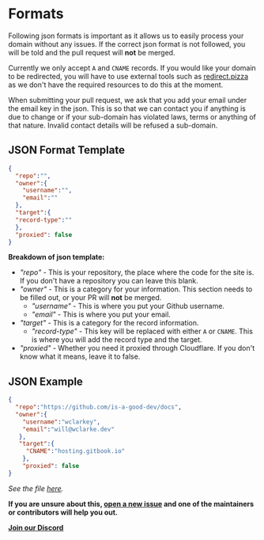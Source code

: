 # Formats

Following json formats is important as it allows us to easily process your domain without any issues. If the correct json format is not followed, you will be told and the pull request will **not** be merged. 

Currently we only accept `A` and `CNAME` records. If you would like your domain to be redirected, you will have to use external tools such as [redirect.pizza](https://redirect.pizza/) as we don't have the required resources to do this at the moment. 

When submitting your pull request, we ask that you add your email under the email key in the json. This is so that we can contact you if anything is due to change or if your sub-domain has violated laws, terms or anything of that nature. Invalid contact details will be refused a sub-domain. 

## JSON Format Template

```json
{
  "repo":"", 
  "owner":{
    "username":"",
    "email":""
  },
  "target":{
  "record-type":""
  },
  "proxied": false
}
```
**Breakdown of json template:**
- *"repo"* - This is your repository, the place where the code for the site is. If you don't have a repository you can leave this blank.
- *"owner"* - This is a category for your information. This section needs to be filled out, or your PR will **not** be merged.
  - *"username"* - This is where you put your Github username. 
  - *"email"* - This is where you put your email.
- *"target"* - This is a category for the record information. 
  - *"record-type"* - This key will be replaced with either  `A` or `CNAME`. This is where you will add the record type and the target. 
- *"proxied"* - Whether you need it proxied through Cloudflare. If you don't know what it means, leave it to false.

## JSON Example 
```json
{
  "repo":"https://github.com/is-a-good-dev/docs",
  "owner":{
    "username":"wclarkey",
    "email":"will@wclarke.dev"
   },
   "target":{
     "CNAME":"hosting.gitbook.io"
    },
    "proxied": false
}
```
*See the file [here](https://github.com/is-a-good-dev/Register/blob/main/sub-logs/docs.json).*


**If you are unsure about this, [open a new issue](https://github.com/is-a-good-dev/Register/issues/new) and one of the maintainers or contributors will help you out.**

**[Join our Discord](https://discord.gg/ksdQmh6Ru2)**
